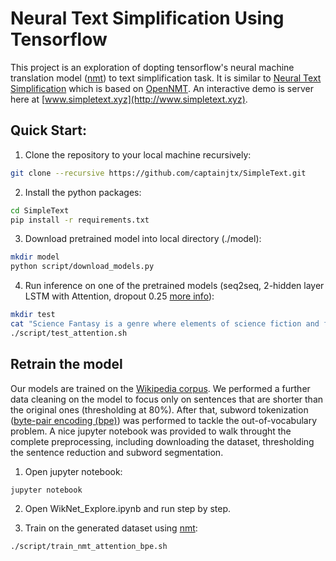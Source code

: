 # Neural Text Simplification Using Tensorflow

This project is an exploration of dopting tensorflow's neural machine translation model ([nmt](https://github.com/tensorflow/nmt)) to text simplification task. It is similar to [Neural Text Simplification](https://github.com/senisioi/NeuralTextSimplification) which is based on [OpenNMT](https://github.com/OpenNMT/OpenNMT). An interactive demo is server here at [www.simpletext.xyz](http://www.simpletext.xyz).

## Quick Start:
1. Clone the repository to your local machine recursively:
```bash
git clone --recursive https://github.com/captainjtx/SimpleText.git
```

2. Install the python packages:
```bash
cd SimpleText
pip install -r requirements.txt
```
3. Download pretrained model into local directory (./model):
```bash
mkdir model
python script/download_models.py
```

4. Run inference on one of the pretrained models (seq2seq, 2-hidden layer LSTM with Attention, dropout 0.25 [more info](https://github.com/tensorflow/nmt)): 
```bash
mkdir test
cat "Science Fantasy is a genre where elements of science fiction and fantasy co-exist." > test/complext.txt
./script/test_attention.sh
```

## Retrain the model
Our models are trained on the [Wikipedia corpus](http://ssli.ee.washington.edu/tial/projects/simplification). We performed a further data cleaning on the model to focus only on sentences that are shorter than the original ones (thresholding at 80%). After that, subword tokenization ([byte-pair encoding (bpe)](https://github.com/rsennrich/subword-nmt)) was performed to tackle the out-of-vocabulary problem. A nice jupyter notebook was provided to walk throught the complete preprocessing, including downloading the dataset, thresholding the sentence reduction and subword segmentation.

1. Open jupyter notebook:
```bash
jupyter notebook
```
2. Open WikNet_Explore.ipynb and run step by step.

3. Train on the generated dataset using [nmt](https://github.com/tensorflow/nmt):
```bash
./script/train_nmt_attention_bpe.sh
```
